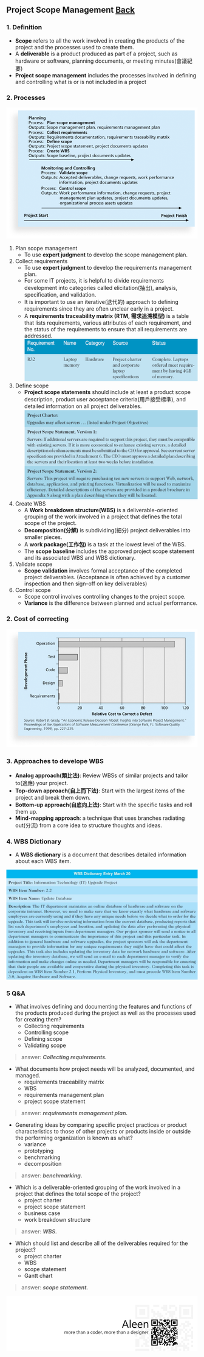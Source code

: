 ## Project Scope Management	[Back](./../projectManagement.md)

### 1. Definition

- **Scope** refers to all the work involved in creating the products of the project and the processes used to create them.
- A **deliverable** is a product produced as part of a project, such as hardware or software, planning documents, or meeting minutes(會議紀要)
- **Project scope management** includes the processes involved in defining and controlling what is or is not included in a project

### 2. Processes

<img src="./processes.png">

1. Plan scope management
    - To use **expert judgment** to develop the scope management plan.
2. Collect requirements
    - To use **expert judgment** to develop the requirements management plan.
    - For some IT projects, it is helpful to divide requirements development into categories called elicitation(抽出), analysis, specification, and validation.
    - It is important to use an iterative(迭代的) approach to defining requirements since they are often unclear early in a project.
    - A **requirements traceability matrix (RTM, 需求追溯模型)** is a table that lists requirements, various attributes of each requirement, and the status of the requirements to ensure that all requirements are addressed. <img src="./rtm.png">
3. Define scope
    - **Project scope statements** should include at least a product scope description, product user acceptance criteria(用戶接受標準), and detailed information on all project deliverables.  <img src="./project_scope_statements.png">
4. Create WBS
    - A **Work breakdown structure(WBS)** is a deliverable-oriented grouping of the work involved in a project that defines the total scope of the project.
    - **Decomposition(分解)** is subdividing(細分) project deliverables into smaller pieces.
    - A **work package(工作包)** is a task at the lowest level of the WBS.
    - The **scope baseline** includes the approved project scope statement and its associated WBS and WBS dictionary.
5. Validate scope
    - **Scope validation** involves formal acceptance of the completed project deliverables. (Acceptance is often achieved by a customer inspection and then sign-off on key deliverables)
6. Control scope
    - Scope control involves controlling changes to the project scope.
    - **Variance** is the difference between planned and actual performance.

### 2. Cost of correcting

<img src="./correct.png">

### 3. Approaches to develope WBS

- **Analog approach(類比法)**: Review WBSs of similar projects and tailor to(適應) your project.
- **Top-down approach(自上而下法)**: Start with the largest items of the project and break them down.
- **Bottom-up approach(自底向上法)**: Start with the specific tasks and roll them up.
- **Mind-mapping approach**: a technique that uses branches radiating out(分流) from a core idea to structure thoughts and ideas.

### 4. WBS Dictionary

- A **WBS dictionary** is a document that describes detailed information about each WBS item.

<img src="./wbs_dictionary.jpg">

### 5 Q&A

- What involves defining and documenting the features and functions of the products produced during the project as well as the processes used for creating them?
    - Collecting requirements
    - Controlling scope
    - Defining scope
    - Validating scope


> answer: <strong>*Collecting requirements.*</strong>

- What documents how project needs will be analyzed, documented, and managed.
    - requirements traceability matrix
    - WBS
    - requirements management plan
    - project scope statement

> answer: <strong>*requirements management plan.*</strong>

- Generating ideas by comparing specific project practices or product characteristics to those of other projects or products inside or outside the performing organization is known as what?
    - variance
    - prototyping
    - benchmarking
    - decomposition

> answer: <strong>*benchmarking.*</strong>

- Which is a deliverable-oriented grouping of the work involved in a project that defines the total scope of the project?
    - project charter
    - project scope statement
    - business case
    - work breakdown structure

> answer: <strong>*WBS.*</strong>

- Which should list and describe all of the deliverables required for the project?
    - project charter
    - WBS
    - scope statement
    - Gantt chart

> answer: <strong>*scope statement.*</strong>

<a href="http://aleen42.github.io/" target="_blank" ><img src="./../../pic/tail.gif"></a>
